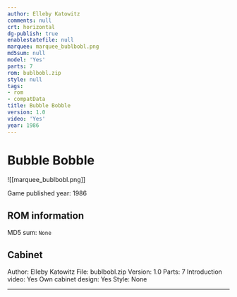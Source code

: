 ```yaml
---
author: Elleby Katowitz
comments: null
crt: horizontal
dg-publish: true
enablestatefile: null
marquee: marquee_bublbobl.png
md5sum: null
model: 'Yes'
parts: 7
rom: bublbobl.zip
style: null
tags:
- rom
- compatData
title: Bubble Bobble
version: 1.0
video: 'Yes'
year: 1986
---
```


# Bubble Bobble

![[marquee_bublbobl.png]]

Game published year: 1986

## ROM information

MD5 sum: `None` 

## Cabinet

Author: Elleby Katowitz
File: bublbobl.zip
Version: 1.0
Parts: 7
Introduction video: Yes
Own cabinet design: Yes
Style: None

---
